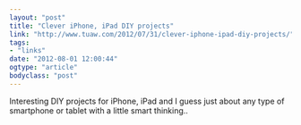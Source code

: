 ```yaml
---
layout: "post"
title: "Clever iPhone, iPad DIY projects"
link: "http://www.tuaw.com/2012/07/31/clever-iphone-ipad-diy-projects/"
tags: 
- "links"
date: "2012-08-01 12:00:44"
ogtype: "article"
bodyclass: "post"
---
```


Interesting DIY projects for iPhone, iPad and I guess just about any type of smartphone or tablet with a little smart thinking..